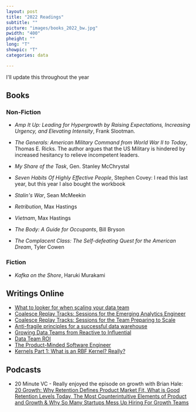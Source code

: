 ```yaml
---
layout: post
title: "2022 Readings"
subtitle: ""
picture: "images/books_2022_bw.jpg"
pwidth: "400"
pheight: ""
long: "T"
showpic: "T"
categories: data

---
```


I'll update this throughout the year

## Books

### Non-Fiction
- _Amp It Up: Leading for Hypergrowth by Raising Expectations, Increasing Urgency, and Elevating Intensity_, Frank Slootman. 
- _The Generals: American Military Command from World War II to Today_, Thomas E.
Ricks. The author argues that the US Military is hindered by increased hesitancy
to relieve incompetent leaders.

- _My Share of the Task_, Gen. Stanley McChrystal

- _Seven Habits Of Highly Effective People_, Stephen Covey: I read this last
year, but this year I also bought the workbook

- _Stalin's War_, Sean McMeekin

- _Retribution_, Max Hastings

- _Vietnam_, Max Hastings

- _The Body: A Guide for Occupants_, Bill Bryson

- _The Complacent Class: The Self-defeating Quest for the American Dream_, Tyler Cowen


### Fiction

- _Kafka on the Shore_, Haruki Murakami


## Writings Online


- [What to looker for when scaling your data team](https://towardsdatascience.com/what-to-look-for-when-scaling-your-data-team-986e00024d6a)
- [Coalesce Replay Tracks: Sessions for the Emerging Analytics Engineer](https://blog.getdbt.com/coalesce-replay-tracks-emerging-analytics-engineers/?utm_medium=social&utm_source=linkedin&utm_campaign=h2-2021_coalesce-2021-followup_awareness&utm_content=connect__)
- [Coalesce Replay Tracks: Sessions for the Team Preparing to Scale](https://blog.getdbt.com/coalesce-replay-tracks-scaling-teams)
- [Anti-fragile principles for a successful data warehouse](https://blog.picnic.nl/7-antifragile-principles-for-a-successful-data-warehouse-574b655f0bc6)
- [Growing Data Teams from Reactive to Influential](https://scientistemily.substack.com/p/reactive-proactive-influential?s=r)
- [Data Team ROI](https://stkbailey.substack.com/p/data-team-roi?s=r)
- [The Product-Minded Software Engineer](https://blog.pragmaticengineer.com/the-product-minded-engineer/)
- [Kernels Part 1: What is an RBF Kernel? Really?](https://calculatedcontent.com/2012/02/06/kernels_part_1/)

## Podcasts

- 20 Minute VC - Really enjoyed the episode on growth with Brian Hale: [20 Growth: Why Retention Defines Product Market Fit, What is Good Retention Levels Today, The Most Counterintuitive Elements of Product and Growth & Why So Many Startups Mess Up Hiring For Growth Teams](https://www.thetwentyminutevc.com/podcast/brian-hale/)
